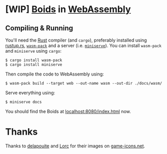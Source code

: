 # [WIP] [Boids](http://www.red3d.com/cwr/boids/) in [WebAssembly](https://webassembly.org/)


## Compiling & Running

You'll need the [Rust](https://www.rust-lang.org/) compiler (and `cargo`), preferably installed using [rustup.rs](https://rustup.rs), [`wasm-pack`](https://lib.rs/crates/wasm-pack) and a server (i.e. [`miniserve`](https://lib.rs/crates/miniserve)).
You can install `wasm-pack` and `miniserve` using `cargo`:
```console
$ cargo install wasm-pack
$ cargo install miniserve
```

Then compile the code to WebAssembly using:
```console
$ wasm-pack build --target web --out-name wasm --out-dir ./docs/wasm/
```

Serve everything using:
```console
$ miniserve docs
```

You should find the Boids at [localhost:8080/index.html](localhost:8080/index.html) now.

# Thanks

Thanks to [delapouite](https://delapouite.com/) and [Lorc](https://lorcblog.blogspot.com/) for their images on [game-icons.net](https://game-icons.net/).

